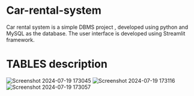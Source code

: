 # Car-rental-system

Car rental system is a simple DBMS project , developed using python and MySQL as the database.
The user interface is developed using Streamlit framework.


# TABLES description
![Screenshot 2024-07-19 173045](https://github.com/user-attachments/assets/28b9cfa8-42b3-4a59-852e-80b216c0e0b9)
![Screenshot 2024-07-19 173116](https://github.com/user-attachments/assets/271061c5-db10-42a2-acf7-707dff37314a)
![Screenshot 2024-07-19 173057](https://github.com/user-attachments/assets/a1ed42af-7c37-4fe5-9569-5cfe3e4810c4)

